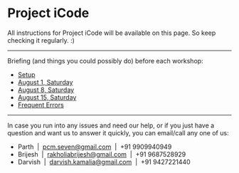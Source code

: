 Project iCode
=============

All instructions for Project iCode will be available on this page.
So keep checking it regularly. :)

---

Briefing (and things you could possibly do) before each workshop:

- [Setup](setup.html)
- [August 1, Saturday](1-8.html)
- [August 8, Saturday](8-8.html)
- [August 15, Saturday](15-8.html)
- [Frequent Errors](fe.html)

---

In case you run into any issues and need our help, or if you just have a
question and want us to answer it quickly, you can email/call any one of us:

- Parth &nbsp;|&nbsp; pcm.seven@gmail.com &nbsp;|&nbsp; +91 9909940949
- Brijesh &nbsp;|&nbsp; rakholiabrijesh@gmail.com &nbsp;|&nbsp; +91 9687528929
- Darvish &nbsp;|&nbsp; darvish.kamalia@gmail.com &nbsp;|&nbsp; +91 9427221440
